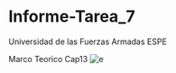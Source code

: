 
# Informe-Tarea_7
Universidad de las Fuerzas Armadas ESPE

Marco Teorico Cap13
![e](https://user-images.githubusercontent.com/85522189/130662988-a82a329e-9962-447a-8809-2af4ca62c2ce.PNG)

























